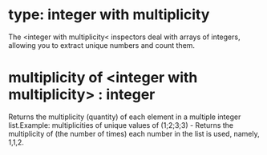 # type: integer with multiplicity

The &lt;integer with multiplicity&lt; inspectors deal with arrays of integers, allowing you to extract unique numbers and count them.

# multiplicity of &lt;integer with multiplicity&gt; : integer

Returns the multiplicity (quantity) of each element in a multiple integer list.Example: multiplicities of unique values of (1;2;3;3) - Returns the multiplicity of (the number of times) each number in the list is used, namely, 1,1,2.
